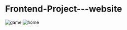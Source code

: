 # Frontend-Project---website
![game](https://github.com/fluffymandalin/Frontend-Project-website/assets/129288067/af357b32-299a-4361-99ca-d154dfca1637)
![home](https://github.com/fluffymandalin/Frontend-Project-website/assets/129288067/cd04456c-4bfd-4545-92f2-f292db35ee57)
